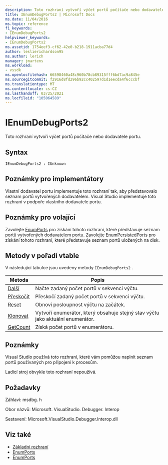 ```yaml
---
description: Toto rozhraní vytvoří výčet portů počítače nebo dodavatele portu.
title: IEnumDebugPorts2 | Microsoft Docs
ms.date: 11/04/2016
ms.topic: reference
f1_keywords:
- IEnumDebugPorts2
helpviewer_keywords:
- IEnumDebugPorts2
ms.assetid: 1754eef3-cf62-42e0-b218-1911acba77d4
author: leslierichardson95
ms.author: lerich
manager: jmartens
ms.workload:
- vssdk
ms.openlocfilehash: 66598460a48c960b78cb89315fff6bd7ac9a845e
ms.sourcegitcommit: f2916d8fd296b92cc402597d1d1eecda4f6cccbf
ms.translationtype: MT
ms.contentlocale: cs-CZ
ms.lasthandoff: 03/25/2021
ms.locfileid: "105064589"
---
```

# <a name="ienumdebugports2"></a>IEnumDebugPorts2
Toto rozhraní vytvoří výčet portů počítače nebo dodavatele portu.

## <a name="syntax"></a>Syntax

```
IEnumDebugPorts2 : IUnknown
```

## <a name="notes-for-implementers"></a>Poznámky pro implementátory
 Vlastní dodavatel portu implementuje toto rozhraní tak, aby představovalo seznam portů vytvořených dodavatelem. Visual Studio implementuje toto rozhraní v podpoře vlastního dodavatele portu.

## <a name="notes-for-callers"></a>Poznámky pro volající
 Zavolejte [EnumPorts](../../../extensibility/debugger/reference/idebugportsupplier2-enumports.md) pro získání tohoto rozhraní, které představuje seznam portů vytvořených dodavatelem portu. Zavolejte [EnumPersistedPorts](../../../extensibility/debugger/reference/idebugportsupplier3-enumpersistedports.md) pro získání tohoto rozhraní, které představuje seznam portů uložených na disk.

## <a name="methods-in-vtable-order"></a>Metody v pořadí vtable
 V následující tabulce jsou uvedeny metody `IEnumDebugPorts2` .

|Metoda|Popis|
|------------|-----------------|
|[Další](../../../extensibility/debugger/reference/ienumdebugports2-next.md)|Načte zadaný počet portů v sekvenci výčtu.|
|[Přeskočit](../../../extensibility/debugger/reference/ienumdebugports2-skip.md)|Přeskočí zadaný počet portů v sekvenci výčtu.|
|[Reset](../../../extensibility/debugger/reference/ienumdebugports2-reset.md)|Obnoví posloupnost výčtu na začátek.|
|[Klonovat](../../../extensibility/debugger/reference/ienumdebugports2-clone.md)|Vytvoří enumerátor, který obsahuje stejný stav výčtu jako aktuální enumerátor.|
|[GetCount](../../../extensibility/debugger/reference/ienumdebugports2-getcount.md)|Získá počet portů v enumerátoru.|

## <a name="remarks"></a>Poznámky
 Visual Studio používá toto rozhraní, které vám pomůžou naplnit seznam portů používaných pro připojení k procesům.

 Ladicí stroj obvykle toto rozhraní nepoužívá.

## <a name="requirements"></a>Požadavky
 Záhlaví: msdbg. h

 Obor názvů: Microsoft. VisualStudio. Debugger. Interop

 Sestavení: Microsoft.VisualStudio.Debugger.Interop.dll

## <a name="see-also"></a>Viz také
- [Základní rozhraní](../../../extensibility/debugger/reference/core-interfaces.md)
- [EnumPorts](../../../extensibility/debugger/reference/idebugcoreserver2-enumports.md)
- [EnumPorts](../../../extensibility/debugger/reference/idebugportsupplier2-enumports.md)
